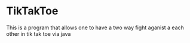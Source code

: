 # TikTakToe
This is a program that allows one to have a two way fight aganist a each other in tik tak toe via java
